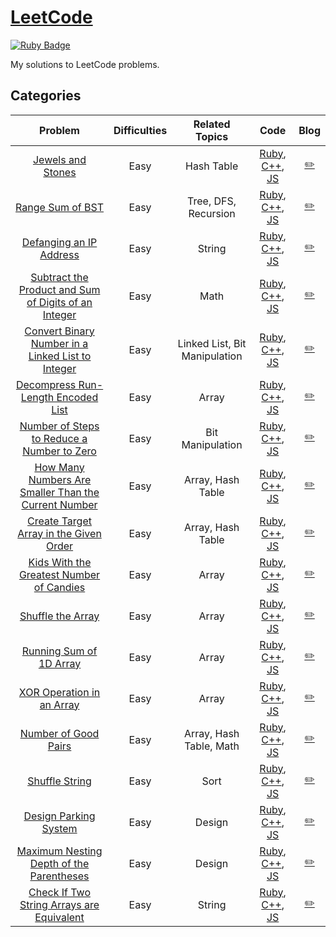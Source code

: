 # [LeetCode](https://leetcode.com/) 
[![Ruby Badge](https://img.shields.io/badge/Ruby-2.7.0-red)](#)

My solutions to LeetCode problems.

## Categories
| Problem | Difficulties | Related Topics | Code | Blog |
|:-------:|:------------:|:--------------:|:----:|:-----------:|
| [Jewels and Stones][771] | Easy    | Hash Table| [Ruby](./easy/771/771.rb), [C++](./easy/771/771.cpp), [JS](./easy/771/771.js) | [:pencil2:][blog-771] |
| [Range Sum of BST][938] | Easy    | Tree, DFS, Recursion| [Ruby](./easy/938/938.rb), [C++](./easy/938/938.cpp), [JS](./easy/938/938.js) | [:pencil2:][blog-938] |
| [Defanging an IP Address][1108] | Easy    | String | [Ruby](./easy/1108/1108.rb), [C++](./easy/1108/1108.cpp), [JS](./easy/1108/1108.js) | [:pencil2:][blog-1108] |
| [Subtract the Product and Sum of Digits of an Integer][1281] | Easy    | Math | [Ruby](./easy/1281/1281.rb), [C++](./easy/1281/1281.cpp), [JS](./easy/1281/1281.js) | [:pencil2:][blog-1281] |
| [Convert Binary Number in a Linked List to Integer][1290] | Easy    | Linked List, Bit Manipulation    | [Ruby](./easy/1290/1290.rb), [C++](./easy/1290/1290.cpp), [JS](./easy/1290/1290.js) | [:pencil2:][blog-1290] |
| [Decompress Run-Length Encoded List][1313] | Easy    | Array | [Ruby](./easy/1313/1313.rb), [C++](./easy/1313/1313.cpp), [JS](./easy/1313/1313.js) | [:pencil2:][blog-1313] |
| [Number of Steps to Reduce a Number to Zero][1342] | Easy    | Bit Manipulation | [Ruby](./easy/1342/1342.rb), [C++](./easy/1342/1342.cpp), [JS](./easy/1342/1342.js) | [:pencil2:][blog-1342] |
| [How Many Numbers Are Smaller Than the Current Number][1365] | Easy    | Array, Hash Table| [Ruby](./easy/1365/1365.rb), [C++](./easy/1365/1365.cpp), [JS](./easy/1365/1365.js) | [:pencil2:][blog-1365] |
| [Create Target Array in the Given Order][1389] | Easy    | Array, Hash Table| [Ruby](./easy/1389/1389.rb), [C++](./easy/1389/1389.cpp), [JS](./easy/1389/1389.js) | [:pencil2:][blog-1389] |
| [Kids With the Greatest Number of Candies][1431] | Easy    | Array | [Ruby](./easy/1431/1431.rb), [C++](./easy/1431/1431.cpp), [JS](./easy/1431/1431.js) | [:pencil2:][blog-1431] |
| [Shuffle the Array][1470] | Easy    | Array | [Ruby](./easy/1470/1470.rb), [C++](./easy/1470/1470.cpp), [JS](./easy/1470/1470.js) | [:pencil2:][blog-1470] |
| [Running Sum of 1D Array][1480] | Easy    | Array | [Ruby](./easy/1480/1480.rb), [C++](./easy/1480/1480.cpp), [JS](./easy/1480/1480.js) | [:pencil2:][blog-1480] |
| [XOR Operation in an Array][1486] | Easy    | Array | [Ruby](./easy/1486/1486.rb), [C++](./easy/1486/1486.cpp), [JS](./easy/1486/1486.js) | [:pencil2:][blog-1486] |
| [Number of Good Pairs][1512] | Easy    | Array, Hash Table, Math | [Ruby](./easy/1512/1512.rb), [C++](./easy/1512/1512.cpp), [JS](./easy/1512/1512.js) | [:pencil2:][blog-1512] |
| [Shuffle String][1528] | Easy    | Sort | [Ruby](./easy/1528/1528.rb), [C++](./easy/1528/1528.cpp), [JS](./easy/1528/1528.js) | [:pencil2:][blog-1528] |
| [Design Parking System][1603] | Easy    | Design | [Ruby](./easy/1603/1603.rb), [C++](./easy/1603/1603.cpp), [JS](./easy/1603/1603.js) | [:pencil2:][blog-1603] |
| [Maximum Nesting Depth of the Parentheses][1614] | Easy    | Design | [Ruby](./easy/1614/1614.rb), [C++](./easy/1614/1614.cpp), [JS](./easy/1614/1614.js) | [:pencil2:][blog-1614] |
| [Check If Two String Arrays are Equivalent][1662] | Easy    | String| [Ruby](./easy/1662/1662.rb), [C++](./easy/1662/1662.cpp), [JS](./easy/1662/1662.js) | [:pencil2:][blog-1662] |

[771]: https://leetcode.com/problems/jewels-and-stones/
[938]: https://leetcode.com/problems/range-sum-of-bst/
[1108]: https://leetcode.com/problems/defanging-an-ip-address/
[1281]: https://leetcode.com/problems/subtract-the-product-and-sum-of-digits-of-an-integer/
[1290]: https://leetcode.com/problems/convert-binary-number-in-a-linked-list-to-integer/
[1313]: https://leetcode.com/problems/decompress-run-length-encoded-list/
[1342]: https://leetcode.com/problems/number-of-steps-to-reduce-a-number-to-zero/
[1365]: https://leetcode.com/problems/how-many-numbers-are-smaller-than-the-current-number/
[1389]: https://leetcode.com/problems/create-target-array-in-the-given-order/
[1431]: https://leetcode.com/problems/kids-with-the-greatest-number-of-candies/
[1470]: https://leetcode.com/problems/shuffle-the-array/
[1480]: https://leetcode.com/problems/running-sum-of-1d-array/
[1486]: https://leetcode.com/problems/xor-operation-in-an-array/
[1512]: https://leetcode.com/problems/number-of-good-pairs/
[1528]: https://leetcode.com/problems/shuffle-string/
[1603]: https://leetcode.com/problems/design-parking-system/
[1614]: https://leetcode.com/problems/maximum-nesting-depth-of-the-parentheses/
[1662]: https://leetcode.com/problems/check-if-two-string-arrays-are-equivalent/

[blog-771]: https://www.jioneeu.com/#/PS/eng-leetcode-771
[blog-938]: https://www.jioneeu.com/#/PS/eng-leetcode-938
[blog-1108]: https://www.jioneeu.com/#/PS/eng-leetcode-1108
[blog-1281]: https://www.jioneeu.com/#/PS/eng-leetcode-1281
[blog-1290]: https://www.jioneeu.com/#/PS/eng-leetcode-1290
[blog-1313]: https://www.jioneeu.com/#/PS/eng-leetcode-1313
[blog-1342]: https://www.jioneeu.com/#/PS/eng-leetcode-1342
[blog-1365]: https://www.jioneeu.com/#/PS/eng-leetcode-1365
[blog-1389]: https://www.jioneeu.com/#/PS/eng-leetcode-1389
[blog-1431]: https://www.jioneeu.com/#/PS/eng-leetcode-1431
[blog-1470]: https://www.jioneeu.com/#/PS/eng-leetcode-1470
[blog-1480]: https://www.jioneeu.com/#/PS/eng-leetcode-1480
[blog-1486]: https://www.jioneeu.com/#/PS/eng-leetcode-1486
[blog-1512]: https://www.jioneeu.com/#/PS/eng-leetcode-1512
[blog-1528]: https://www.jioneeu.com/#/PS/eng-leetcode-1528
[blog-1603]: https://www.jioneeu.com/#/PS/eng-leetcode-1603
[blog-1614]: https://www.jioneeu.com/#/PS/eng-leetcode-1614
[blog-1662]: https://www.jioneeu.com/#/PS/eng-leetcode-1662

